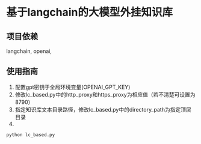 # 基于langchain的大模型外挂知识库
## 项目依赖
langchain, openai,
## 使用指南
1. 配置gpt密钥于全局环境变量(OPENAI_GPT_KEY)
2. 修改lc_based.py中的http_proxy和https_proxy为相应值（若不清楚可设置为8790）
3. 指定知识库文本目录路径，修改lc_based.py中的directory_path为指定顶层目录
4. 
```
python lc_based.py
```